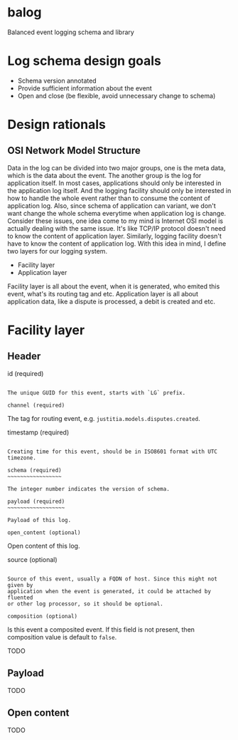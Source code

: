 balog
=====

Balanced event logging schema and library

Log schema design goals
=======================

 - Schema version annotated
 - Provide sufficient information about the event
 - Open and close (be flexible, avoid unnecessary change to schema)

Design rationals
================

OSI Network Model Structure
---------------------------

Data in the log can be divided into two major groups, one is the meta data,
which is the data about the event. The another group is the log for application 
itself. In most cases, applications should only be interested in the 
application log itself. And the logging facility should only be interested in 
how to handle the whole event rather than to consume the content of application 
log. Also, since schema of application can variant, we don't want change the
whole schema everytime when application log is change. Consider these issues,
one idea come to my mind is Internet OSI model is actually dealing with the
same issue. It's like TCP/IP protocol doesn't need to know the content of
application layer. Similarly, logging facility doesn't have to know the content
of application log. With this idea in mind, I define two layers for our logging
system.

 - Facility layer
 - Application layer

Facility layer is all about the event, when it is generated, who emited this
event, what's its routing tag and etc. Application layer is all about
application data, like a dispute is processed, a debit is created and etc.

Facility layer
==============

Header
------

id (required)
~~~~~~~~~~~~~

The unique GUID for this event, starts with `LG` prefix.

channel (required)
~~~~~~~~~~~~~~~~~~

The tag for routing event, e.g. `justitia.models.disputes.created`.

timestamp (required)
~~~~~~~~~~~~~~~~~~~~

Creating time for this event, should be in ISO8601 format with UTC timezone.

schema (required)
~~~~~~~~~~~~~~~~~

The integer number indicates the version of schema.

payload (required)
~~~~~~~~~~~~~~~~~~

Payload of this log.

open_content (optional)
~~~~~~~~~~~~~~~~~~~~~~~

Open content of this log.

source (optional)
~~~~~~~~~~~~~~~~~

Source of this event, usually a FQDN of host. Since this might not given by
application when the event is generated, it could be attached by fluented
or other log processor, so it should be optional.

composition (optional)
~~~~~~~~~~~~~~~~~~~~~~

Is this event a composited event. If this field is not present, then composition
value is default to `false`.

TODO

Payload
-------

TODO

Open content
------------

TODO
